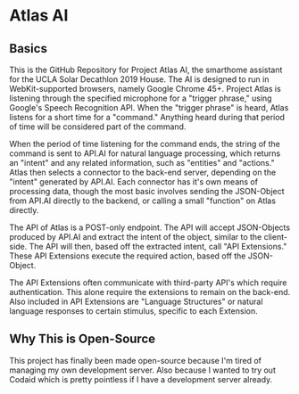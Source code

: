 # Atlas AI

## Basics

This is the GitHub Repository for Project Atlas AI, the smarthome assistant for the UCLA Solar Decathlon 2019 House. The AI is designed to run in WebKit-supported browsers, namely Google Chrome 45+. Project Atlas is listening through the specified microphone for a "trigger phrase," using Google's Speech Recognition API. When the "trigger phrase" is heard, Atlas listens for a short time for a "command." Anything heard during that period of time will be considered part of the command. 

When the period of time listening for the command ends, the string of the command is sent to API.AI for natural language processing, which returns an "intent" and any related information, such as "entities" and "actions." Atlas then selects a connector to the back-end server, depending on the "intent" generated by API.AI. Each connector has it's own means of processing data, though the most basic involves sending the JSON-Object from API.AI directly to the backend, or calling a small "function" on Atlas directly. 

The API of Atlas is a POST-only endpoint. The API will accept JSON-Objects produced by API.AI and extract the intent of the object, similar to the client-side. The API will then, based off the extracted intent, call "API Extensions." These API Extensions execute the required action, based off the JSON-Object. 

The API Extensions often communicate with third-party API's which require authentication. This alone require the extensions to remain on the back-end. Also included in API Extensions are "Language Structures" or natural language responses to certain stimulus, specific to each Extension. 

## Why This is Open-Source

This project has finally been made open-source because I'm tired of managing my own development server. Also because I wanted to try out Codaid which is pretty pointless if I have a development server already. 
